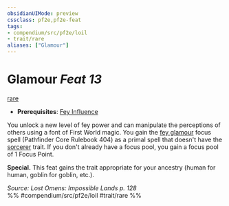 ```yaml
---
obsidianUIMode: preview
cssclass: pf2e,pf2e-feat
tags:
- compendium/src/pf2e/loil
- trait/rare
aliases: ["Glamour"]
---
```

# Glamour  *Feat 13*  
[rare](../../Rules/traits/rare.md)  

- **Prerequisites**: [Fey Influence](fey-influence-loil.md)

You unlock a new level of fey power and can manipulate the perceptions of others using a font of First World magic. You gain the [fey glamour](../spells/fey-glamour.md) focus spell (Pathfinder Core Rulebook 404) as a primal spell that doesn't have the [sorcerer](../../Rules/traits/sorcerer.md) trait. If you don't already have a focus pool, you gain a focus pool of 1 Focus Point.

**Special.** This feat gains the trait appropriate for your ancestry (human for human, goblin for goblin, etc.).

*Source: Lost Omens: Impossible Lands p. 128*  
%% #compendium/src/pf2e/loil #trait/rare %%